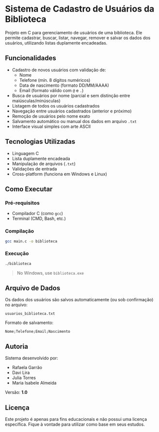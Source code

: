 
# Sistema de Cadastro de Usuários da Biblioteca

Projeto em C para gerenciamento de usuários de uma biblioteca. Ele permite cadastrar, buscar, listar, navegar, remover e salvar os dados dos usuários, utilizando listas duplamente encadeadas.

## Funcionalidades

- Cadastro de novos usuários com validação de:
  - Nome
  - Telefone (mín. 8 dígitos numéricos)
  - Data de nascimento (formato DD/MM/AAAA)
  - Email (formato válido com `@` e `.`)
- Busca de usuários por nome (parcial e sem distinção entre maiúsculas/minúsculas)
- Listagem de todos os usuários cadastrados
- Navegação entre usuários cadastrados (anterior e próximo)
- Remoção de usuários pelo nome exato
- Salvamento automático ou manual dos dados em arquivo `.txt`
- Interface visual simples com arte ASCII

## Tecnologias Utilizadas

- Linguagem C
- Lista duplamente encadeada
- Manipulação de arquivos (`.txt`)
- Validações de entrada
- Cross-platform (funciona em Windows e Linux)

## Como Executar

### Pré-requisitos

- Compilador C (como `gcc`)
- Terminal (CMD, Bash, etc.)

### Compilação

```bash
gcc main.c -o biblioteca
```

### Execução

```bash
./biblioteca
```

> No Windows, use `biblioteca.exe`

## Arquivo de Dados

Os dados dos usuários são salvos automaticamente (ou sob confirmação) no arquivo:

```
usuarios_biblioteca.txt
```

Formato de salvamento:  
```
Nome;Telefone;Email;Nascimento
```

## Autoria

Sistema desenvolvido por:

- Rafaela Garrão
- Davi Lira
- Julia Torres
- Maria Isabele Almeida

Versão: **1.0**

## Licença

Este projeto é apenas para fins educacionais e não possui uma licença específica. Fique à vontade para utilizar como base em seus estudos. 
